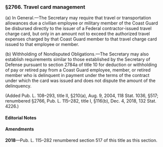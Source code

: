 ### §2766. Travel card management ###

(a) In General.—The Secretary may require that travel or transportation allowances due a civilian employee or military member of the Coast Guard be disbursed directly to the issuer of a Federal contractor-issued travel charge card, but only in an amount not to exceed the authorized travel expenses charged by that Coast Guard member to that travel charge card issued to that employee or member.

(b) Withholding of Nondisputed Obligations.—The Secretary may also establish requirements similar to those established by the Secretary of Defense pursuant to section 2784a of title 10 for deduction or withholding of pay or retired pay from a Coast Guard employee, member, or retired member who is delinquent in payment under the terms of the contract under which the card was issued and does not dispute the amount of the delinquency.

(Added Pub. L. 108–293, title II, §210(a), Aug. 9, 2004, 118 Stat. 1036, §517; renumbered §2766, Pub. L. 115–282, title I, §116(b), Dec. 4, 2018, 132 Stat. 4226.)

#### **Editorial Notes** ####

#### Amendments ####

**2018**—Pub. L. 115–282 renumbered section 517 of this title as this section.